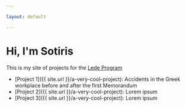 ```yaml
---

layout: default

---
```


# Hi, I'm Sotiris

This is my site of projects for the [Lede Program](http://ledeprogram.com)

* [Project 1]({{ site.url }}/a-very-cool-project): Accidents in the Greek workplace before and after the first Memorandum
* [Project 2]({{ site.url }}/a-very-cool-project): Lorem ipsum
* [Project 3]({{ site.url }}/a-very-cool-project): Lorem ipsum
